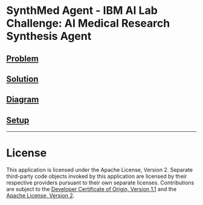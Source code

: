 # **SynthMed Agent - IBM AI Lab Challenge: AI Medical Research Synthesis Agent**

## [Problem](docs/problem.md)

## [Solution](docs/solution.md)

## [Diagram](docs/diagram.md)

## [Setup](docs/setup.md)

---

# License

This application is licensed under the Apache License, Version 2.  Separate third-party code objects invoked by this application are licensed by their respective providers pursuant to their own separate licenses.  Contributions are subject to the [Developer Certificate of Origin, Version 1.1](https://developercertificate.org/) and the [Apache License, Version 2](https://www.apache.org/licenses/LICENSE-2.0.txt).

